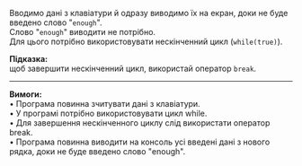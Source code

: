 Вводимо дані з клавіатури й одразу виводимо їх на екран, доки не буде введено слово "`enough`".  
Слово "`enough`" виводити не потрібно.  
Для цього потрібно використовувати нескінченний цикл (`while(true)`).

**Підказка:**  
щоб завершити нескінченний цикл, використай оператор `break`.

---

**Вимоги:**  
• Програма повинна зчитувати дані з клавіатури.  
• У програмі потрібно використовувати цикл while.  
• Для завершення нескінченного циклу слід використати оператор break.  
• Програма повинна виводити на консоль усі введені дані з нового рядка, доки не буде введено слово "enough".  
